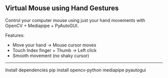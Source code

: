 Virtual Mouse using Hand Gestures  
---
Control your computer mouse using just your hand movements with OpenCV + Mediapipe + PyAutoGUI.  

Features:  
- Move your hand → Mouse cursor moves  
- Touch Index finger + Thumb → Left click  
- Smooth movement (no shaky cursor)  
---
Install dependencies
pip install opencv-python mediapipe pyautogui
